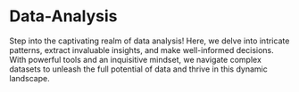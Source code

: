 # Data-Analysis
Step into the captivating realm of data analysis! Here, we delve into intricate patterns, extract invaluable insights, and make well-informed decisions. With powerful tools and an inquisitive mindset, we navigate complex datasets to unleash the full potential of data and thrive in this dynamic landscape.
